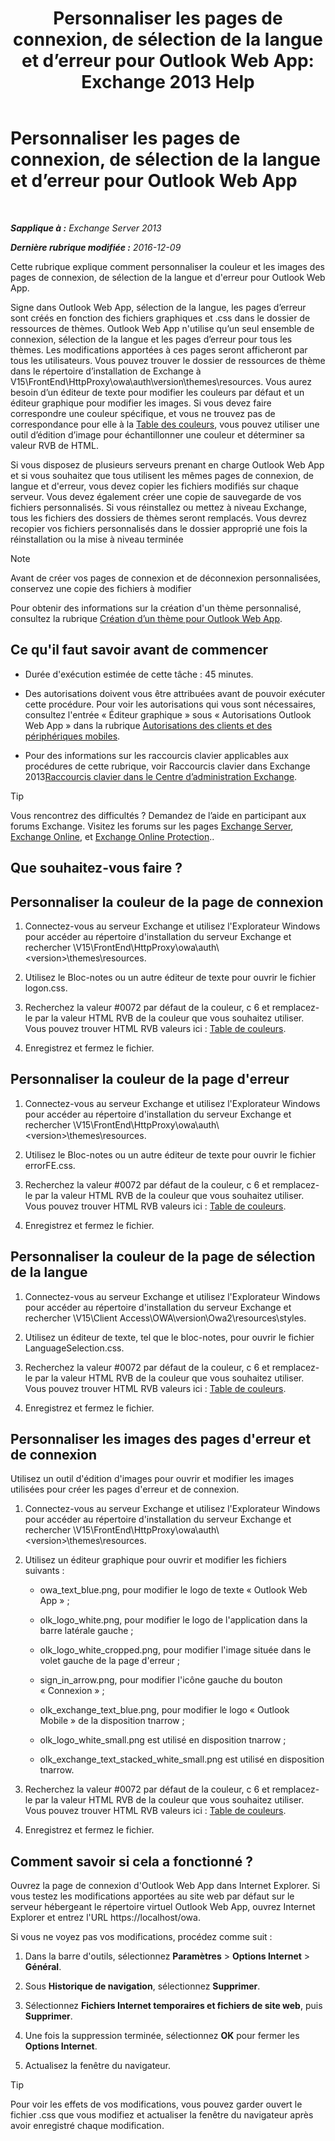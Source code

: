 ﻿---
title: 'Personnaliser les pages de connexion, de sélection de la langue et d’erreur pour Outlook Web App: Exchange 2013 Help'
TOCTitle: Personnaliser les pages de connexion, de sélection de la langue et d’erreur pour Outlook Web App
ms:assetid: d8d9f735-7181-428f-9049-b9886dce5159
ms:mtpsurl: https://technet.microsoft.com/fr-fr/library/Ee633483(v=EXCHG.150)
ms:contentKeyID: 54652778
ms.date: 05/23/2018
mtps_version: v=EXCHG.150
ms.translationtype: MT
---

# Personnaliser les pages de connexion, de sélection de la langue et d’erreur pour Outlook Web App

 

_**Sapplique à :** Exchange Server 2013_

_**Dernière rubrique modifiée :** 2016-12-09_

Cette rubrique explique comment personnaliser la couleur et les images des pages de connexion, de sélection de la langue et d'erreur pour Outlook Web App.

Signe dans Outlook Web App, sélection de la langue, les pages d’erreur sont créés en fonction des fichiers graphiques et .css dans le dossier de ressources de thèmes. Outlook Web App n'utilise qu’un seul ensemble de connexion, sélection de la langue et les pages d’erreur pour tous les thèmes. Les modifications apportées à ces pages seront afficheront par tous les utilisateurs. Vous pouvez trouver le dossier de ressources de thème dans le répertoire d’installation de Exchange à V15\\FrontEnd\\HttpProxy\\owa\\auth\\version\\themes\\resources. Vous aurez besoin d’un éditeur de texte pour modifier les couleurs par défaut et un éditeur graphique pour modifier les images. Si vous devez faire correspondre une couleur spécifique, et vous ne trouvez pas de correspondance pour elle à la [Table des couleurs](https://go.microsoft.com/fwlink/p/?linkid=280679), vous pouvez utiliser une outil d’édition d’image pour échantillonner une couleur et déterminer sa valeur RVB de HTML.

Si vous disposez de plusieurs serveurs prenant en charge Outlook Web App et si vous souhaitez que tous utilisent les mêmes pages de connexion, de langue et d'erreur, vous devez copier les fichiers modifiés sur chaque serveur. Vous devez également créer une copie de sauvegarde de vos fichiers personnalisés. Si vous réinstallez ou mettez à niveau Exchange, tous les fichiers des dossiers de thèmes seront remplacés. Vous devrez recopier vos fichiers personnalisés dans le dossier approprié une fois la réinstallation ou la mise à niveau terminée

> [!NOTE]
> Avant de créer vos pages de connexion et de déconnexion personnalisées, conservez une copie des fichiers à modifier


Pour obtenir des informations sur la création d'un thème personnalisé, consultez la rubrique [Création d’un thème pour Outlook Web App](create-a-theme-for-outlook-web-app-exchange-2013-help.md).

## Ce qu'il faut savoir avant de commencer

  - Durée d'exécution estimée de cette tâche : 45 minutes.

  - Des autorisations doivent vous être attribuées avant de pouvoir exécuter cette procédure. Pour voir les autorisations qui vous sont nécessaires, consultez l'entrée « Éditeur graphique » sous « Autorisations Outlook Web App » dans la rubrique [Autorisations des clients et des périphériques mobiles](clients-and-mobile-devices-permissions-exchange-2013-help.md).

  - Pour des informations sur les raccourcis clavier applicables aux procédures de cette rubrique, voir Raccourcis clavier dans Exchange 2013[Raccourcis clavier dans le Centre d’administration Exchange](keyboard-shortcuts-in-the-exchange-admin-center-exchange-online-protection-help.md).

> [!TIP]
> Vous rencontrez des difficultés ? Demandez de l’aide en participant aux forums Exchange. Visitez les forums sur les pages <a href="https://go.microsoft.com/fwlink/p/?linkid=60612">Exchange Server</a>, <a href="https://go.microsoft.com/fwlink/p/?linkid=267542">Exchange Online</a>, et <a href="https://go.microsoft.com/fwlink/p/?linkid=285351">Exchange Online Protection</a>..


## Que souhaitez-vous faire ?

## Personnaliser la couleur de la page de connexion

1.  Connectez-vous au serveur Exchange et utilisez l'Explorateur Windows pour accéder au répertoire d'installation du serveur Exchange et rechercher \\V15\\FrontEnd\\HttpProxy\\owa\\auth\\\<version\>\\themes\\resources.

2.  Utilisez le Bloc-notes ou un autre éditeur de texte pour ouvrir le fichier logon.css.

3.  Recherchez la valeur \#0072 par défaut de la couleur, c 6 et remplacez-le par la valeur HTML RVB de la couleur que vous souhaitez utiliser. Vous pouvez trouver HTML RVB valeurs ici : [Table de couleurs](https://go.microsoft.com/fwlink/p/?linkid=280679).

4.  Enregistrez et fermez le fichier.

## Personnaliser la couleur de la page d'erreur

1.  Connectez-vous au serveur Exchange et utilisez l'Explorateur Windows pour accéder au répertoire d'installation du serveur Exchange et rechercher \\V15\\FrontEnd\\HttpProxy\\owa\\auth\\\<version\>\\themes\\resources.

2.  Utilisez le Bloc-notes ou un autre éditeur de texte pour ouvrir le fichier errorFE.css.

3.  Recherchez la valeur \#0072 par défaut de la couleur, c 6 et remplacez-le par la valeur HTML RVB de la couleur que vous souhaitez utiliser. Vous pouvez trouver HTML RVB valeurs ici : [Table de couleurs](https://go.microsoft.com/fwlink/p/?linkid=280679).

4.  Enregistrez et fermez le fichier.

## Personnaliser la couleur de la page de sélection de la langue

1.  Connectez-vous au serveur Exchange et utilisez l'Explorateur Windows pour accéder au répertoire d'installation du serveur Exchange et rechercher \\V15\\Client Access\\OWA\\version\\Owa2\\resources\\styles.

2.  Utilisez un éditeur de texte, tel que le bloc-notes, pour ouvrir le fichier LanguageSelection.css.

3.  Recherchez la valeur \#0072 par défaut de la couleur, c 6 et remplacez-le par la valeur HTML RVB de la couleur que vous souhaitez utiliser. Vous pouvez trouver HTML RVB valeurs ici : [Table de couleurs](https://go.microsoft.com/fwlink/p/?linkid=280679).

4.  Enregistrez et fermez le fichier.

## Personnaliser les images des pages d'erreur et de connexion

Utilisez un outil d'édition d'images pour ouvrir et modifier les images utilisées pour créer les pages d'erreur et de connexion.

1.  Connectez-vous au serveur Exchange et utilisez l'Explorateur Windows pour accéder au répertoire d'installation du serveur Exchange et rechercher \\V15\\FrontEnd\\HttpProxy\\owa\\auth\\\<version\>\\themes\\resources.

2.  Utilisez un éditeur graphique pour ouvrir et modifier les fichiers suivants :
    
      - owa\_text\_blue.png, pour modifier le logo de texte « Outlook Web App » ;
    
      - olk\_logo\_white.png, pour modifier le logo de l'application dans la barre latérale gauche ;
    
      - olk\_logo\_white\_cropped.png, pour modifier l'image située dans le volet gauche de la page d'erreur ;
    
      - sign\_in\_arrow.png, pour modifier l'icône gauche du bouton « Connexion » ;
    
      - olk\_exchange\_text\_blue.png, pour modifier le logo « Outlook Mobile » de la disposition tnarrow ;
    
      - olk\_logo\_white\_small.png est utilisé en disposition tnarrow ;
    
      - olk\_exchange\_text\_stacked\_white\_small.png est utilisé en disposition tnarrow.

3.  Recherchez la valeur \#0072 par défaut de la couleur, c 6 et remplacez-le par la valeur HTML RVB de la couleur que vous souhaitez utiliser. Vous pouvez trouver HTML RVB valeurs ici : [Table de couleurs](https://go.microsoft.com/fwlink/p/?linkid=280679).

4.  Enregistrez et fermez le fichier.

## Comment savoir si cela a fonctionné ?

Ouvrez la page de connexion d'Outlook Web App dans Internet Explorer. Si vous testez les modifications apportées au site web par défaut sur le serveur hébergeant le répertoire virtuel Outlook Web App, ouvrez Internet Explorer et entrez l'URL https://localhost/owa.

Si vous ne voyez pas vos modifications, procédez comme suit :

1.  Dans la barre d'outils, sélectionnez **Paramètres** \> **Options Internet** \> **Général**.

2.  Sous **Historique de navigation**, sélectionnez **Supprimer**.

3.  Sélectionnez **Fichiers Internet temporaires et fichiers de site web**, puis **Supprimer**.

4.  Une fois la suppression terminée, sélectionnez **OK** pour fermer les **Options Internet**.

5.  Actualisez la fenêtre du navigateur.

> [!TIP]
> Pour voir les effets de vos modifications, vous pouvez garder ouvert le fichier .css que vous modifiez et actualiser la fenêtre du navigateur après avoir enregistré chaque modification.

